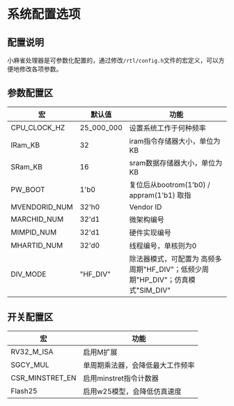 # 系统配置选项 

## 配置说明
小麻雀处理器是可参数化配置的，通过修改`/rtl/config.h`文件的宏定义，可以方便地修改各项参数。  

## 参数配置区
|宏|默认值|功能|
|-|-|-|
|CPU_CLOCK_HZ|25_000_000|设置系统工作于何种频率|
|IRam_KB|32|iram指令存储器大小，单位为KB|
|SRam_KB|16|sram数据存储器大小，单位为KB|
|PW_BOOT|1'b0|复位后从bootrom(1'b0) / appram(1'b1) 取指|
|MVENDORID_NUM|32'h0|Vendor ID|
|MARCHID_NUM|32'd1|微架构编号|
|MIMPID_NUM |32'd1|硬件实现编号|
|MHARTID_NUM |32'd0|线程编号，单核则为0|
|DIV_MODE|"HF_DIV"|除法器模式，可配置为 高频多周期"HF_DIV"；低频少周期"HP_DIV"；仿真模式"SIM_DIV"|

## 开关配置区
|宏|功能|
|-|-|
|RV32_M_ISA|启用M扩展|
|SGCY_MUL|单周期乘法器，会降低最大工作频率|
|CSR_MINSTRET_EN|启用minstret指令计数器|
|Flash25|启用w25模型，会降低仿真速度|

